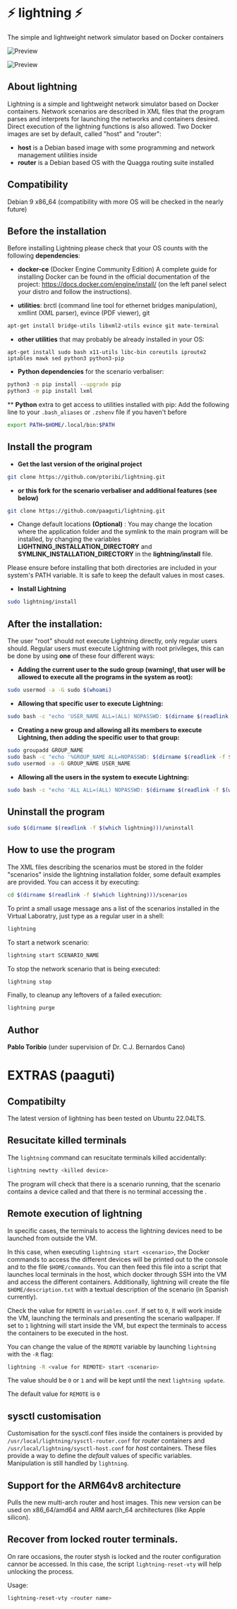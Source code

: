 # :zap: lightning :zap:
The simple and lightweight network simulator based on Docker containers

![Preview](https://raw.githubusercontent.com/paaguti/lightning/master/screenshots/screenshot1.png)

![Preview](https://raw.githubusercontent.com/paaguti/lightning/master/screenshots/screenshot2.png)

## About lightning
Lightning is a simple and lightweight network simulator based on Docker containers.
Network scenarios are described in XML files that the program parses and interprets
for launching the networks and containers desired. Direct execution of the lightning functions is also
allowed.
Two Docker images are set by default, called "host" and "router":
*  **host** is a Debian based image with some programming and network management utilities inside
*  **router** is a Debian based OS with the Quagga routing suite installed

## Compatibility
Debian 9 x86_64 (compatibility with more OS will be checked in the nearly future)

## Before the installation
Before installing Lightning please check that your OS counts with the following **dependencies**:

* **docker-ce** (Docker Engine Community Edition)
A complete guide for installing Docker can be found in the official documentation of the project: https://docs.docker.com/engine/install/ (on the left panel select your distro and follow the instructions).

* **utilities**: brctl (command line tool for ethernet bridges manipulation), xmllint (XML parser), evince (PDF viewer), git
```bash
apt-get install bridge-utils libxml2-utils evince git mate-terminal
```
* **other utilities** that may probably be already installed in your OS:
```
apt-get install sudo bash x11-utils libc-bin coreutils iproute2 iptables mawk sed python3 python3-pip
```
* **Python dependencies** for the scenario verbaliser:
``` bash
python3 -m pip install --upgrade pip
python3 -m pip install lxml
```
** **Python** extra to get access to utilities installed with pip:
Add the following line to your `.bash_aliases` or `.zshenv` file if you haven't before

```bash
export PATH=$HOME/.local/bin:$PATH
```

## Install the program
* **Get the last version of the original project**
```bash
git clone https://github.com/ptoribi/lightning.git
```
* **or this fork for the scenario verbaliser and additional features (see below)**
```bash
git clone https://github.com/paaguti/lightning.git
```

* Change default locations **(Optional)** : You may change the location where the application folder and the symlink to the main program will be installed, by changing  the variables **LIGHTNING_INSTALLATION_DIRECTORY** and **SYMLINK_INSTALLATION_DIRECTORY** in the **lightning/install** file.

Please ensure before installing that both directories are included in your system's PATH variable. It is safe to keep the default values in most cases.

* **Install Lightning**
```bash
sudo lightning/install
```

## After the installation:
The user "root" should not execute Lightning directly, only regular users should. Regular users must execute Lightning with root privileges, this can be done by using **one** of these four different ways:

* **Adding the current user to the sudo group (warning!, that user will be allowed to execute all the programs in the system as root):**
```bash
sudo usermod -a -G sudo $(whoami)
```
* **Allowing that specific user to execute Lightning:**
```bash
sudo bash -c "echo 'USER_NAME ALL=(ALL) NOPASSWD: $(dirname $(readlink -f $(which lightning)))"/lightning"' >> /etc/sudoers"
```
* **Creating a new group and allowing all its members to execute Lightning, then adding the specific user to that group:**
```bash
sudo groupadd GROUP_NAME
sudo bash -c "echo '%GROUP_NAME ALL=NOPASSWD: $(dirname $(readlink -f $(which lightning)))"/lightning"' >> /etc/sudoers"
sudo usermod -a -G GROUP_NAME USER_NAME
```
* **Allowing all the users in the system to execute Lightning:**
```bash
sudo bash -c "echo 'ALL ALL=(ALL) NOPASSWD: $(dirname $(readlink -f $(which lightning)))"/lightning"' >> /etc/sudoers"
```

## Uninstall the program
```bash
sudo $(dirname $(readlink -f $(which lightning)))/uninstall
```

## How to use the program
The XML files describing the scenarios must be stored in the folder "scenarios" inside
the lightning installation folder, some default examples are provided. You can access it by executing:
```bash
cd $(dirname $(readlink -f $(which lightning)))/scenarios
```
To print a small usage message ans a list of the scenarios installed in the Virtual Laboratry, just type as a regular user in a shell:
```bash
lightning
```

To start a network scenario:
```bash
lightning start SCENARIO_NAME
```

To stop the network scenario that is being executed:
```bash
lightning stop
```

Finally, to cleanup any leftovers of a failed execution:
```bash
lightning purge
```
## Author
**Pablo Toribio** (under supervision of Dr. C.J. Bernardos Cano)

# EXTRAS (paaguti)

## Compatibilty

The latest version of lightning has been tested on Ubuntu 22.04LTS.

## Resucitate killed terminals

The `lightning` command can resucitate terminals killed accidentally:

```bash
lightning newtty <killed device>
```

The program will check that there is a scenario running, that the scenario
contains a device called <killed device> and that there is no terminal
accessing the <killed device>.

## Remote execution of lightning

In specific cases, the terminals to access the lightning devices need to be launched from outside the VM.

In this case, when executing `lightning start <scenario>`, the Docker commands to access the different devices
will be printed out to the console and to the file `$HOME/commands`.
You can then feed this file into a script that launches local terminals in the host, which docker through SSH
into the VM and access the different containers.
Additionally, lightning will create the file `$HOME/description.txt` with a textual description of the scenario
(in Spanish currently).

Check the value for `REMOTE` in `variables.conf`. If set to `0`, it will work inside the VM, launching the terminals and presenting the scenario wallpaper. If set to `1` lightning will start inside the VM, but expect the terminals
to access the containers to be executed in the host.

You can change the value of the `REMOTE` variable by launching `lightning` with the `-R` flag:

``` bash
lightning -R <value for REMOTE> start <scenario>
```

The value should be `0` or `1`  and will be kept until the next `lightning update`.

The default value for `REMOTE` is `0`

## sysctl customisation

Customisation for the sysctl.conf files inside the containers is provided by `/usr/local/lightning/sysctl-router.conf` for *router* containers and `/usr/local/lightning/sysctl-host.conf` for *host* containers. These files provide a way to define the *default*  values of specific variables. Manipulation is still handled by `lightning`.

## Support for the ARM64v8 architecture

Pulls the new multi-arch router and host images. This new version can be used on x86_64/amd64 and ARM aarch_64 architectures (like Apple silicon).

## Recover from locked router terminals.

On rare occasions, the router stysh is locked and the router configuration cannor be accessed. In this case, the script `lightning-reset-vty` will help unlocking the process.

Usage:
```bash
lightning-reset-vty <router name>
```
